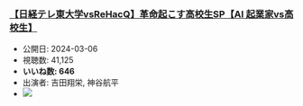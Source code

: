### [【日経テレ東大学vsReHacQ】革命起こす高校生SP【AI 起業家vs高校生】](https://www.youtube.com/watch?v=vJEK3ExARQI)
-   公開日: 2024-03-06
-   視聴数: 41,125
-   **いいね数: 646**
-   出演者: 吉田翔栄, 神谷航平
- [![](https://img.youtube.com/vi/vJEK3ExARQI/hqdefault.jpg)](https://www.youtube.com/watch?v=vJEK3ExARQI)
